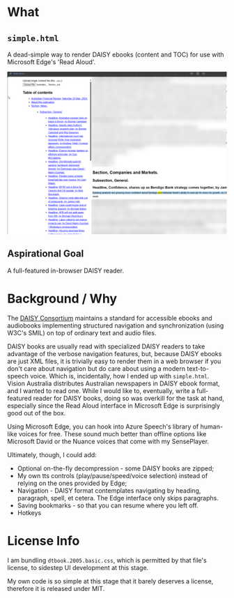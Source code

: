 # What
## `simple.html`
A dead-simple way to render DAISY ebooks (content and TOC) for use with Microsoft Edge's 'Read Aloud'.

![simple.html in action](screenshot-simple.png)

## Aspirational Goal
A full-featured in-browser DAISY reader.

# Background / Why
The [DAISY Consortium](https://daisy.org) maintains a standard for accessible ebooks and audiobooks implementing structured navigation and synchronization (using W3C's SMIL) on top of ordinary text and audio files. 

DAISY books are usually read with specialized DAISY readers to take advantage of the verbose navigation features, but, because DAISY ebooks are just XML files, it is trivially easy to render them in a web browser if you don't care about navigation but do care about using a modern text-to-speech voice. Which is, incidentally, how I ended up with `simple.html`. Vision Australia distributes Australian newspapers in DAISY ebook format, and I wanted to read one. While I would like to, eventually, write a full-featured reader for DAISY books, doing so was overkill for the task at hand, especially since the Read Aloud interface in Microsoft Edge is surprisingly good out of the box. 

Using Microsoft Edge, you can hook into Azure Speech's library of human-like voices for free. These sound much better than offline options like Microsoft David or the Nuance voices that come with my SensePlayer. 

Ultimately, though, I could add:

* Optional on-the-fly decompression - some DAISY books are zipped;
* My own tts controls (play/pause/speed/voice selection) instead of relying on the ones provided by Edge;
* Navigation - DAISY format contemplates navigating by heading, paragraph, spell, et cetera. The Edge interface only skips paragraphs.
* Saving bookmarks - so that you can resume where you left off.
* Hotkeys

# License Info
I am bundling `dtbook.2005.basic.css`, which is permitted by that file's license, to sidestep UI development at this stage. 

My own code is so simple at this stage that it barely deserves a license, therefore it is released under MIT.

